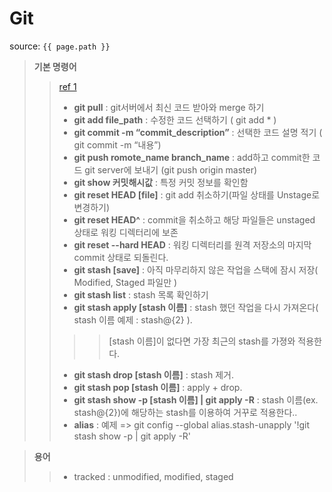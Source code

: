 # Git

source: `{{ page.path }}`

> __기본 명령어__
>> [ref 1](https://theorydb.github.io/envops/2019/05/22/envops-blog-how-to-use-md/)
>> + __git pull__ : git서버에서 최신 코드 받아와 merge 하기
>> + __git add file_path__ : 수정한 코드 선택하기 ( git add * )
>> + __git commit -m “commit_description”__ : 선택한 코드 설명 적기 ( git commit -m “내용”)
>> + __git push romote_name branch_name__ : add하고 commit한 코드 git server에 보내기 (git push origin master)
>> + __git show 커밋해시값__ : 특정 커밋 정보를 확인함
>> + __git reset HEAD [file]__ : git add 취소하기(파일 상태를 Unstage로 변경하기)
>> + __git reset HEAD^__ : commit을 취소하고 해당 파일들은 unstaged 상태로 워킹 디렉터리에 보존
>> + __git reset --hard HEAD__ : 워킹 디렉터리를 원격 저장소의 마지막 commit 상태로 되돌린다.
>> + __git stash [save]__ : 아직 마무리하지 않은 작업을 스택에 잠시 저장( Modified, Staged 파일만 )
>> + __git stash list__ : stash 목록 확인하기
>> + __git stash apply [stash 이름]__ : stash 했던 작업을 다시 가져온다( stash 이름 예제 : stash@{2} ).
>> >> [stash 이름]이 없다면 가장 최근의 stash를 가졍와 적용한다.
>> + __git stash drop [stash 이름]__ : stash 제거.
>> + __git stash pop [stash 이름]__ : apply + drop.
>> + __git stash show -p [stash 이름] | git apply -R__ : stash 이름(ex. stash@{2})에 해당하는 stash를 이용하여 거꾸로 적용한다..
>> + __alias__ : 예제 => git config --global alias.stash-unapply '!git stash show -p | git apply -R'

> __용어__
>> + tracked : unmodified, modified, staged
